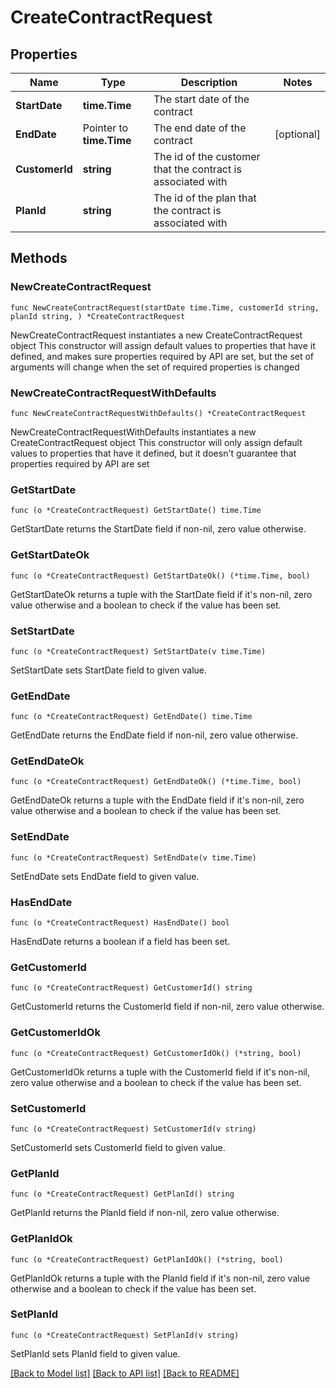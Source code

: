 # CreateContractRequest

## Properties

Name | Type | Description | Notes
------------ | ------------- | ------------- | -------------
**StartDate** | **time.Time** | The start date of the contract | 
**EndDate** | Pointer to **time.Time** | The end date of the contract | [optional] 
**CustomerId** | **string** | The id of the customer that the contract is associated with | 
**PlanId** | **string** | The id of the plan that the contract is associated with | 

## Methods

### NewCreateContractRequest

`func NewCreateContractRequest(startDate time.Time, customerId string, planId string, ) *CreateContractRequest`

NewCreateContractRequest instantiates a new CreateContractRequest object
This constructor will assign default values to properties that have it defined,
and makes sure properties required by API are set, but the set of arguments
will change when the set of required properties is changed

### NewCreateContractRequestWithDefaults

`func NewCreateContractRequestWithDefaults() *CreateContractRequest`

NewCreateContractRequestWithDefaults instantiates a new CreateContractRequest object
This constructor will only assign default values to properties that have it defined,
but it doesn't guarantee that properties required by API are set

### GetStartDate

`func (o *CreateContractRequest) GetStartDate() time.Time`

GetStartDate returns the StartDate field if non-nil, zero value otherwise.

### GetStartDateOk

`func (o *CreateContractRequest) GetStartDateOk() (*time.Time, bool)`

GetStartDateOk returns a tuple with the StartDate field if it's non-nil, zero value otherwise
and a boolean to check if the value has been set.

### SetStartDate

`func (o *CreateContractRequest) SetStartDate(v time.Time)`

SetStartDate sets StartDate field to given value.


### GetEndDate

`func (o *CreateContractRequest) GetEndDate() time.Time`

GetEndDate returns the EndDate field if non-nil, zero value otherwise.

### GetEndDateOk

`func (o *CreateContractRequest) GetEndDateOk() (*time.Time, bool)`

GetEndDateOk returns a tuple with the EndDate field if it's non-nil, zero value otherwise
and a boolean to check if the value has been set.

### SetEndDate

`func (o *CreateContractRequest) SetEndDate(v time.Time)`

SetEndDate sets EndDate field to given value.

### HasEndDate

`func (o *CreateContractRequest) HasEndDate() bool`

HasEndDate returns a boolean if a field has been set.

### GetCustomerId

`func (o *CreateContractRequest) GetCustomerId() string`

GetCustomerId returns the CustomerId field if non-nil, zero value otherwise.

### GetCustomerIdOk

`func (o *CreateContractRequest) GetCustomerIdOk() (*string, bool)`

GetCustomerIdOk returns a tuple with the CustomerId field if it's non-nil, zero value otherwise
and a boolean to check if the value has been set.

### SetCustomerId

`func (o *CreateContractRequest) SetCustomerId(v string)`

SetCustomerId sets CustomerId field to given value.


### GetPlanId

`func (o *CreateContractRequest) GetPlanId() string`

GetPlanId returns the PlanId field if non-nil, zero value otherwise.

### GetPlanIdOk

`func (o *CreateContractRequest) GetPlanIdOk() (*string, bool)`

GetPlanIdOk returns a tuple with the PlanId field if it's non-nil, zero value otherwise
and a boolean to check if the value has been set.

### SetPlanId

`func (o *CreateContractRequest) SetPlanId(v string)`

SetPlanId sets PlanId field to given value.



[[Back to Model list]](../README.md#documentation-for-models) [[Back to API list]](../README.md#documentation-for-api-endpoints) [[Back to README]](../README.md)


